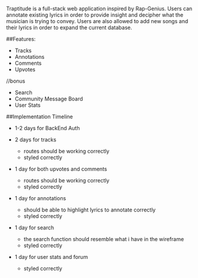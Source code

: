 Traptitude is a full-stack web application inspired by Rap-Genius. Users can annotate existing lyrics in order to provide insight and decipher what the musician is trying to convey. Users are also allowed to add new songs and their lyrics in order to expand the current database.

##Features:
  - Tracks
  - Annotations
  - Comments
  - Upvotes

  //bonus
  - Search
  - Community Message Board
  - User Stats


##Implementation Timeline
  - 1-2 days for BackEnd Auth

  - 2 days for tracks
    + routes should be working correctly
    + styled correctly

  - 1 day for both upvotes and comments  
    + routes should be working correctly
    + styled correctly

  - 1 day for annotations
    + should be able to highlight lyrics to annotate correctly
    + styled correctly

  - 1 day for search
    + the search function should resemble what i have in the wireframe
    + styled correctly

  - 1 day for user stats and forum  
    + styled correctly
